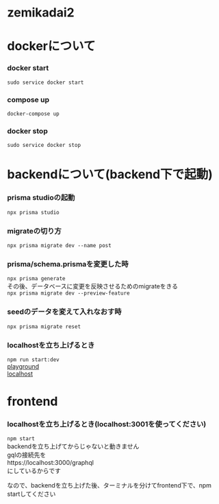 # zemikadai2

# dockerについて

### docker start
```sudo service docker start```

### compose up
```docker-compose up```

### docker stop
```sudo service docker stop```

# backendについて(backend下で起動)

### prisma studioの起動
```npx prisma studio```

### migrateの切り方
```npx prisma migrate dev --name post```

### prisma/schema.prismaを変更した時
```npx prisma generate```<br>
その後、データベースに変更を反映させるためのmigrateをきる<br>
```npx prisma migrate dev --preview-feature```

### seedのデータを変えて入れなおす時
```npx prisma migrate reset```

### localhostを立ち上げるとき
```npm run start:dev```<br>
[playground](http://localhost:3000/graphql)<br>
[localhost](http://localhost:3000)<br>

# frontend

### localhostを立ち上げるとき(localhost:3001を使ってください)
```npm start```<br>
backendを立ち上げてからじゃないと動きません<br>
gqlの接続先を<br>
https://localhost:3000/graphql<br>
にしているからです

なので、backendを立ち上げた後、ターミナルを分けてfrontend下で、npm startしてください

